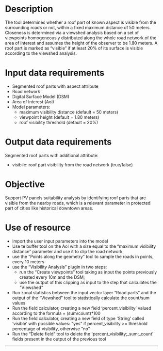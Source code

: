# Description

The tool determines whether a roof part of known aspect is visible from the surrounding roads or not, within a fixed maximum distance of 50 meters. Closeness is determined via a viewshed analysis based on a set of viewpoints homogeneously distributed along the whole road network of the area of interest and assumes the height of the observer to be 1.80 meters. A roof part is marked as “visible” if at least 20% of its surface is visible according to the viewshed analysis.

# Input data requirements

* Segmented roof parts with aspect attribute
* Road network
* Digital Surface Model (DSM)
* Area of Interest (AoI)
* Model parameters:
   * maximum visibility distance (default = 50 meters)
   * viewpoint height (default = 1.80 meters)
   * roof visibility threshold (default = 20%)

# Output data requirements

Segmented roof parts with additional attribute:

* visibile: roof part visibility from the road network (true/false)

# Objective

Support PV panels suitability analysis by identifying roof parts that are visible from the nearby roads, which is a relevant parameter in protected part of cities like historical downtown areas.

# Use of resource

* Import the user input parameters into the model
* Use te buffer tool on the AoI with a size equal to the “maximum visibility distance” parameter and use it to clip the road network
* use the “Points along the geometry” tool to sample the roads in points, every 10 meters
* use the “Visibility Analysis” plugin in two steps:
   * run the “Create viewpoints” tool taking as input the points previously created every 10m and the DSM;
   * use the output of this clipping as input to the step that calculates the "Viewshed"
* Run zonal statistics between the input vector layer “Road parts” and the output of the “Viewshed” tool to statistically calculate the count/sum values
* Run the field calculator, creating a new field ‘percent_visibility’ valued according to the formula = (sum/count)*100
* Run the field calculator, creating a new field of type 'String' called ‘visible’ with possible values: "yes" if percent_visibility >= threshold percentage of visibility, otherwise "no"
* Run the “Delete field” tool to delete the 'percent_visibility;_sum;_count' fields present in the output of the previous tool

--------------------------------------------------------------------------------------------------------
